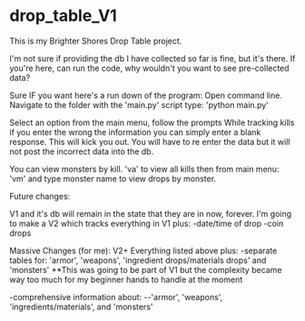 # drop_table_V1

This is my Brighter Shores Drop Table project.

I'm not sure if providing the db I have collected so far is fine, but it's there.
If you're here, can run the code, why wouldn't you want to see pre-collected data?

Sure IF you want here's a run down of the program:
Open command line.
Navigate to the folder with the 'main.py' script
type: 'python main.py'

Select an option from the main menu, follow the prompts
While tracking kills if you enter the wrong the information you can simply enter a blank response.
This will kick you out.
You will have to re enter the data but it will not post the incorrect data into the db.

You can view monsters by kill. 'va' to view all kills then from main menu: 'vm' and type monster name to view drops by monster.



Future changes:

V1 and it's db will remain in the state that they are in now, forever.
I'm going to make a V2 which tracks everything in V1 plus:
-date/time of drop
-coin drops

Massive Changes (for me):
V2+ Everything listed above plus:
-separate tables for: 'armor', 'weapons', 'ingredient drops/materials drops' and 'monsters'
**This was going to be part of V1 but the complexity became way too much for my beginner hands to handle at the moment

-comprehensive information about:
--'armor', 'weapons', 'ingredients/materials', and 'monsters'
